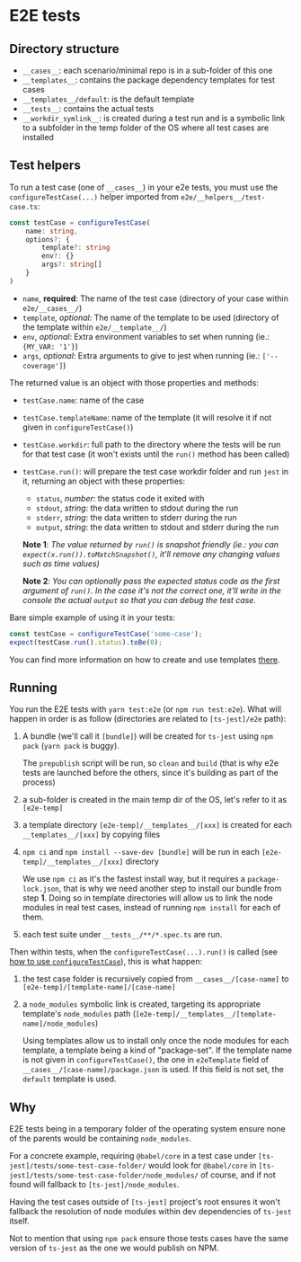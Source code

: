 # E2E tests


## Directory structure

- `__cases__`: each scenario/minimal repo is in a sub-folder of this one
- `__templates__`: contains the package dependency templates for test cases
- `__templates__/default`: is the default template
- `__tests__`: contains the actual tests
- `__workdir_symlink__`: is created during a test run and is a symbolic link to a subfolder in the temp folder of the OS where all test cases are installed


## Test helpers

To run a test case (one of `__cases__`) in your e2e tests, you must use the `configureTestCase(...)` helper imported from `e2e/__helpers__/test-case.ts`:

```ts
const testCase = configureTestCase(
    name: string,
    options?: {
        template?: string
        env?: {}
        args?: string[]
    }
)
```

- `name`, **required**: The name of the test case (directory of your case within `e2e/__cases__/`)
- `template`, _optional_: The name of the template to be used (directory of the template within `e2e/__template__/`)
- `env`, _optional_: Extra environment variables to set when running (ie.: `{MY_VAR: '1'}`)
- `args`, _optional_: Extra arguments to give to jest when running  (ie.: `['--coverage']`)

The returned value is an object with those properties and methods:

- `testCase.name`: name of the case
- `testCase.templateName`: name of the template (it will resolve it if not given in `configureTestCase()`)
- `testCase.workdir`: full path to the directory where the tests will be run for that test case (it won't exists until the `run()` method has been called)
- `testCase.run()`: will prepare the test case workdir folder and run `jest` in it, returning an object with these properties:
    - `status`, _number_: the status code it exited with
    - `stdout`, _string_: the data written to stdout during the run
    - `stderr`, _string_: the data written to stderr during the run
    - `output`, _string_: the data written to stdout and stderr during the run

    **Note 1**: _The value returned by `run()` is snapshot friendly (ie.: you can `expect(x.run()).toMatchSnapshot()`, it'll remove any changing values such as time values)_

    **Note 2**: _You can optionally pass the expected status code as the first argument of `run()`. In the case it's not the correct one, it'll write in the console the actual `output` so that you can debug the test case._

Bare simple example of using it in your tests:
```ts
const testCase = configureTestCase('some-case');
expect(testCase.run().status).toBe(0);
```

You can find more information on how to create and use templates [there](./__templates__/README.md).


## Running

You run the E2E tests with `yarn test:e2e` (or `npm run test:e2e`). What will happen in order is as follow (directories are related to `[ts-jest]/e2e` path):

1. A bundle (we'll call it `[bundle]`) will be created for `ts-jest` using `npm pack` (`yarn pack` is buggy).

    The `prepublish` script will be run, so `clean` and `build` (that is why e2e tests are launched before the others, since it's building as part of the process)

2. a sub-folder is created in the main temp dir of the OS, let's refer to it as `[e2e-temp]`
3. a template directory `[e2e-temp]/__templates__/[xxx]` is created for each `__templates__/[xxx]` by copying files
4. `npm ci` and `npm install --save-dev [bundle]` will be run in each `[e2e-temp]/__templates__/[xxx]` directory

    We use `npm ci` as it's the fastest install way, but it requires a `package-lock.json`, that is why we need another step to install our bundle from step **1**.
    Doing so in template directories will allow us to link the node modules in real test cases, instead of running `npm install` for each of them.

5.  each test suite under `__tests__/**/*.spec.ts` are run.

Then within tests, when the `configureTestCase(...).run()` is called (see [how to use `configureTestCase`](./__templates__/README.md#using-a-specific-template)), this is what happen:

1. the test case folder is recursively copied from `__cases__/[case-name]` to `[e2e-temp]/[template-name]/[case-name]`
2. a `node_modules` symbolic link is created, targeting its appropriate template's `node_modules` path (`[e2e-temp]/__templates__/[template-name]/node_modules`)

    Using templates allow us to install only once the node modules for each template, a template being a kind of "package-set".
    If the template name is not given in `configureTestCase()`, the one in `e2eTemplate` field of `__cases__/[case-name]/package.json` is used. If this field is not set, the `default` template is used.


## Why

E2E tests being in a temporary folder of the operating system ensure none of the parents would be containing `node_modules`.

For a concrete example, requiring `@babel/core` in a test case under `[ts-jest]/tests/some-test-case-folder/` would look for `@babel/core` in `[ts-jest]/tests/some-test-case-folder/node_modules/` of course, and if not found will fallback to `[ts-jest]/node_modules`.

Having the test cases outside of `[ts-jest]` project's root ensures it won't fallback the resolution of node modules within dev dependencies of `ts-jest` itself.

Not to mention that using `npm pack` ensure those tests cases have the same version of `ts-jest` as the one we would publish on NPM.
